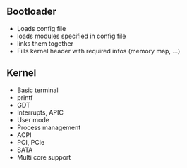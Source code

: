 
## Bootloader
- Loads config file
- loads modules specified in config file
- links them together
- Fills kernel header with required infos (memory map, ...)

## Kernel
- Basic terminal
- printf
- GDT
- Interrupts, APIC
- User mode
- Process management
- ACPI
- PCI, PCIe
- SATA
- Multi core support
